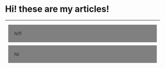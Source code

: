 <style>

.ArticleDateNUMBER { background: grey;
                        padding: 20px;
                        margin: 10px;
                       
                       
                       }
</style>


<h1>Hi! these are my articles!</h1>

<hr>

<div class="ArticleDateNUMBER">
hi11
</div>

<div class="ArticleDateNUMBER">
hii
</div>















































































































































































































































